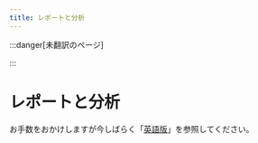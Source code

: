 ```yaml
---
title: レポートと分析
---
```


[英語版]: https://www.finops.org/framework/capabilities/reporting-analytics/

:::danger[未翻訳のページ]

:::

# レポートと分析

お手数をおかけしますが今しばらく「[英語版]」を参照してください。
